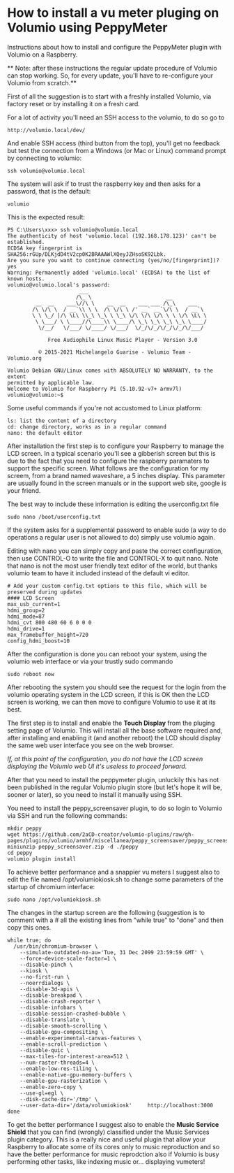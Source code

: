 # How to install a vu meter pluging on Volumio using PeppyMeter

Instructions about how to install and configure the PeppyMeter plugin with Volumio on a Raspberry.

** Note: after these instructions the regular update procedure of Volumio can stop working. So, for every update, you'll have to re-configure your Volumio from scratch.**

First of all the suggestion is to start with a freshly installed Volumio, via factory reset or by installing it on a fresh card.

For a lot of activity you'll need an SSH access to the volumio, to do so go to
```
http://volumio.local/dev/
```
And enable SSH access (third button from the top), you'll get no feedback but test the connection from a Windows (or Mac or Linux) command prompt by connecting to volumio:
```
ssh volumio@volumio.local
```
The system will ask if to trust the raspberry key and then asks for a password, that is the default:
```
volumio
```

This is the expected result:
```
PS C:\Users\xxx> ssh volumio@volumio.local
The authenticity of host 'volumio.local (192.168.178.123)' can't be established.
ECDSA key fingerprint is SHA256:rGUp/DLKjdD4tV2cp0K2BRAAAWlXQeyJZHsoSK92Lbk.
Are you sure you want to continue connecting (yes/no/[fingerprint])? yes
Warning: Permanently added 'volumio.local' (ECDSA) to the list of known hosts.
volumio@volumio.local's password:
                       ___
                      /\_ \                        __
         __  __    ___\//\ \    __  __    ___ ___ /\_\    ___
        /\ \/\ \  / __`\\ \ \  /\ \/\ \ /' __` __`\/\ \  / __`\
        \ \ \_/ |/\ \L\ \\_\ \_\ \ \_\ \/\ \/\ \/\ \ \ \/\ \L\ \
         \ \___/ \ \____//\____\\ \____/\ \_\ \_\ \_\ \_\ \____/
          \/__/   \/___/ \/____/ \/___/  \/_/\/_/\/_/\/_/\/___/

             Free Audiophile Linux Music Player - Version 3.0

          © 2015-2021 Michelangelo Guarise - Volumio Team - Volumio.org

Volumio Debian GNU/Linux comes with ABSOLUTELY NO WARRANTY, to the extent
permitted by applicable law.
Welcome to Volumio for Raspberry Pi (5.10.92-v7+ armv7l)
volumio@volumio:~$
```

Some useful commands if you're not accustomed to Linux platform:

```
ls: list the content of a directory
cd: change directory, works as in a regular command
nano: the default editor
```

After installation the first step is to configure your Raspberry to manage the LCD screen. In a typical scenario you'll see a gibberish screen but this is due to the fact that you need to configure the raspberry paramaters to support the specific screen. What follows are the configuration for my screem, from a brand named waveshare, a 5 inches display. This parameter are usually found in the screen manuals or in the support web site, google is your friend.

The best way to include these information is editing the userconfig.txt file

```
sudo nano /boot/userconfig.txt
```
If the system asks for a supplemental password to enable sudo (a way to do operations a regular user is not allowed to do) simply use volumio again.

Editing with nano you can simply copy and paste the correct configuration, then use CONTROL-O to write the file and CONTROL-X to quit nano. Note that nano is not the most user friendly text editor of the world, but thanks volumio team to have it included instead of the default vi editor.

```
# Add your custom config.txt options to this file, which will be preserved during updates
#### LCD Screen
max_usb_current=1
hdmi_group=2
hdmi_mode=87
hdmi_cvt 800 480 60 6 0 0 0
hdmi_drive=1
max_framebuffer_height=720
config_hdmi_boost=10
```
After the configuration is done you can reboot your system, using the volumio web interface or via your trustly sudo commando
```
sudo reboot now
```
After rebooting the system you should see the request for the login from the volumio operating system in the LCD screen, if this is OK then the LCD screen is working, we can then move to configure Volumio to use it at its best.

The first step is to install and enable the **Touch Display** from the pluging setting page of Volumio. This will install all the base software required and, after installing and enabling it (and another reboot) the LCD should display the same web user interface you see on the web browser.

*If, at this point of the configuration, you do not have the LCD screen displaying the Volumio web UI it's useless to proceed forward.*

After that you need to install the peppymeter plugin, unluckily this has not been published in the regular Volumio plugin store (but let's hope it will be, sooner or later), so you need to install it manually using SSH.

You need to install the peppy_screensaver plugin, to do so login to Volumio via SSH and run the following commands:
```
mkdir peppy
wget https://github.com/2aCD-creator/volumio-plugins/raw/gh-pages/plugins/volumio/armhf/miscellanea/peppy_screensaver/peppy_screensaver.zip
miniunzip peppy_screensaver.zip -d ./peppy
cd peppy
volumio plugin install
```
To achieve better performance and a snappier vu meters I suggest also to edit the file named /opt/volumiokiosk.sh to change some parameters of the startup of chromium interface:

```
sudo nano /opt/volumiokiosk.sh
```

The changes in the startup screen are the following (suggestion is to comment with a # all the existing lines from "while true" to "done" and then copy this ones.

```
while true; do
  /usr/bin/chromium-browser \
    --simulate-outdated-no-au='Tue, 31 Dec 2099 23:59:59 GMT' \
    --force-device-scale-factor=1 \
    --disable-pinch \
    --kiosk \
    --no-first-run \
    --noerrdialogs \
    --disable-3d-apis \
    --disable-breakpad \
    --disable-crash-reporter \
    --disable-infobars \
    --disable-session-crashed-bubble \
    --disable-translate \
    --disable-smooth-scrolling \
    --disable-gpu-compositing \
    --enable-experimental-canvas-features \
    --enable-scroll-prediction \
    --disable-quic \
    --max-tiles-for-interest-area=512 \
    --num-raster-threads=4 \
    --enable-low-res-tiling \
    --enable-native-gpu-memory-buffers \
    --enable-gpu-rasterization \
    --enable-zero-copy \
    --use-gl=egl \
    --disk-cache-dir='/tmp' \
    --user-data-dir='/data/volumiokiosk'     http://localhost:3000
done
```

To get the better performance I suggest also to enable the **Music Service Shield** that you can find (wrongly) classified under the Music Services plugin category. This is a really nice and useful plugin that allow your Raspberry to allocate some of its cores only to music reproduction and so have the better performance for music reprodction also if Volumio is busy performing other tasks, like indexing music or... displaying vumeters!
